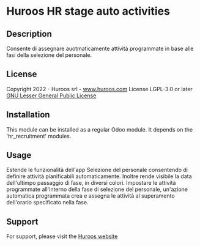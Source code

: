 # Huroos HR stage auto activities

## Description

Consente di assegnare auotmaticamente attività programmate in base alle fasi della selezione del personale.
## License

Copyright 2022 - Huroos srl - www.huroos.com
License LGPL-3.0 or later [GNU Lesser General Public License](https://www.gnu.org/licenses/lgpl-3.0.en.html)

## Installation

This module can be installed as a regular Odoo module. It depends on the 'hr_recruitment' modules.

## Usage

Estende le funzionalità dell'app Selezione del personale consentendo di definire attività pianificabili automaticamente.
Inoltre rende visibile la data dell'ultimpo passaggio di fase, in diversi colori.
Impostare le attività programmate all'interno della fase di selezione del personale, un'azione automatica programmata crea e assegna le attività al superamento dell'orario specificato nella fase.

## Support

For support, please visit the [Huroos website](https://www.huroos.com/)